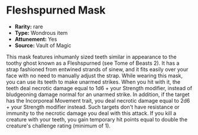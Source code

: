 
# Fleshspurned Mask

* **Rarity:** rare
* **Type:** Wondrous item
* **Attunement:** Yes
* **Source:** Vault of Magic


This mask features inhumanly sized teeth similar in appearance to the toothy ghost known as a Fleshspurned (see Tome of Beasts 2). It has a strap fashioned from entwined strands of sinew, and it fits easily over your face with no need to manually adjust the strap. While wearing this mask, you can use its teeth to make unarmed strikes. When you hit with it, the teeth deal necrotic damage equal to 1d6 + your Strength modifier, instead of bludgeoning damage normal for an unarmed strike. In addition, if the target has the Incorporeal Movement trait, you deal necrotic damage equal to 2d6 + your Strength modifier instead. Such targets don't have resistance or immunity to the necrotic damage you deal with this attack. If you kill a creature with your teeth, you gain temporary hit points equal to double the creature's challenge rating (minimum of 1).
